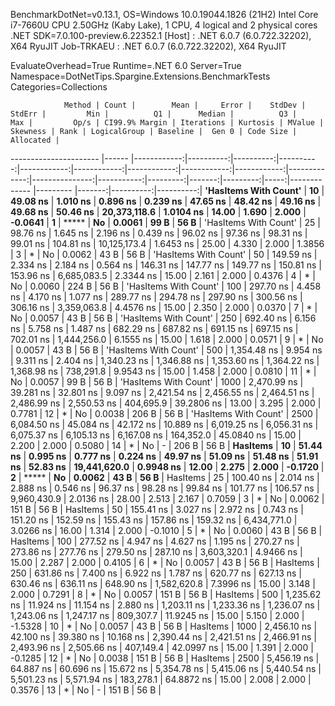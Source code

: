 
BenchmarkDotNet=v0.13.1, OS=Windows 10.0.19044.1826 (21H2)
Intel Core i7-7660U CPU 2.50GHz (Kaby Lake), 1 CPU, 4 logical and 2 physical cores
.NET SDK=7.0.100-preview.6.22352.1
  [Host]     : .NET 6.0.7 (6.0.722.32202), X64 RyuJIT
  Job-TRKAEU : .NET 6.0.7 (6.0.722.32202), X64 RyuJIT

EvaluateOverhead=True  Runtime=.NET 6.0  Server=True  
Namespace=DotNetTips.Spargine.Extensions.BenchmarkTests  Categories=Collections  

                Method | Count |        Mean |     Error |    StdDev |    StdErr |         Min |          Q1 |      Median |          Q3 |         Max |         Op/s | CI99.9% Margin | Iterations | Kurtosis | MValue | Skewness | Rank | LogicalGroup | Baseline |  Gen 0 | Code Size | Allocated |
---------------------- |------ |------------:|----------:|----------:|----------:|------------:|------------:|------------:|------------:|------------:|-------------:|---------------:|-----------:|---------:|-------:|---------:|-----:|------------- |--------- |-------:|----------:|----------:|
 **'HasItems With Count'** |    **10** |    **49.08 ns** |  **1.010 ns** |  **0.896 ns** |  **0.239 ns** |    **47.65 ns** |    **48.42 ns** |    **49.16 ns** |    **49.68 ns** |    **50.46 ns** | **20,373,118.6** |      **1.0104 ns** |      **14.00** |    **1.690** |  **2.000** |  **-0.0641** |    **1** |            ***** |       **No** | **0.0061** |      **99 B** |      **56 B** |
 'HasItems With Count' |    25 |    98.76 ns |  1.645 ns |  2.196 ns |  0.439 ns |    96.02 ns |    97.36 ns |    98.31 ns |    99.01 ns |   104.81 ns | 10,125,173.4 |      1.6453 ns |      25.00 |    4.330 |  2.000 |   1.3856 |    3 |            * |       No | 0.0062 |      43 B |      56 B |
 'HasItems With Count' |    50 |   149.59 ns |  2.334 ns |  2.184 ns |  0.564 ns |   146.31 ns |   147.77 ns |   149.77 ns |   150.81 ns |   153.96 ns |  6,685,083.5 |      2.3344 ns |      15.00 |    2.161 |  2.000 |   0.4376 |    4 |            * |       No | 0.0060 |     224 B |      56 B |
 'HasItems With Count' |   100 |   297.70 ns |  4.458 ns |  4.170 ns |  1.077 ns |   289.77 ns |   294.78 ns |   297.90 ns |   300.56 ns |   306.16 ns |  3,359,063.8 |      4.4576 ns |      15.00 |    2.350 |  2.000 |   0.0370 |    7 |            * |       No | 0.0057 |      43 B |      56 B |
 'HasItems With Count' |   250 |   692.40 ns |  6.156 ns |  5.758 ns |  1.487 ns |   682.29 ns |   687.82 ns |   691.15 ns |   697.15 ns |   702.01 ns |  1,444,256.0 |      6.1555 ns |      15.00 |    1.618 |  2.000 |   0.0571 |    9 |            * |       No | 0.0057 |      43 B |      56 B |
 'HasItems With Count' |   500 | 1,354.48 ns |  9.954 ns |  9.311 ns |  2.404 ns | 1,340.23 ns | 1,346.88 ns | 1,353.60 ns | 1,364.22 ns | 1,368.98 ns |    738,291.8 |      9.9543 ns |      15.00 |    1.458 |  2.000 |   0.0810 |   11 |            * |       No | 0.0057 |      99 B |      56 B |
 'HasItems With Count' |  1000 | 2,470.99 ns | 39.281 ns | 32.801 ns |  9.097 ns | 2,421.54 ns | 2,456.55 ns | 2,464.51 ns | 2,486.99 ns | 2,550.53 ns |    404,695.9 |     39.2806 ns |      13.00 |    3.295 |  2.000 |   0.7781 |   12 |            * |       No | 0.0038 |     206 B |      56 B |
 'HasItems With Count' |  2500 | 6,084.50 ns | 45.084 ns | 42.172 ns | 10.889 ns | 6,019.25 ns | 6,056.31 ns | 6,075.37 ns | 6,105.13 ns | 6,167.08 ns |    164,352.0 |     45.0840 ns |      15.00 |    2.200 |  2.000 |   0.5080 |   14 |            * |       No |      - |     206 B |      56 B |
              **HasItems** |    **10** |    **51.44 ns** |  **0.995 ns** |  **0.777 ns** |  **0.224 ns** |    **49.97 ns** |    **51.09 ns** |    **51.48 ns** |    **51.91 ns** |    **52.83 ns** | **19,441,620.0** |      **0.9948 ns** |      **12.00** |    **2.275** |  **2.000** |  **-0.1720** |    **2** |            ***** |       **No** | **0.0062** |      **43 B** |      **56 B** |
              HasItems |    25 |   100.40 ns |  2.014 ns |  2.888 ns |  0.546 ns |    96.37 ns |    98.28 ns |    99.84 ns |   101.77 ns |   106.57 ns |  9,960,430.9 |      2.0136 ns |      28.00 |    2.513 |  2.167 |   0.7059 |    3 |            * |       No | 0.0062 |     151 B |      56 B |
              HasItems |    50 |   155.41 ns |  3.027 ns |  2.972 ns |  0.743 ns |   151.20 ns |   152.59 ns |   155.43 ns |   157.86 ns |   159.32 ns |  6,434,771.0 |      3.0266 ns |      16.00 |    1.314 |  2.000 |  -0.1010 |    5 |            * |       No | 0.0060 |      43 B |      56 B |
              HasItems |   100 |   277.52 ns |  4.947 ns |  4.627 ns |  1.195 ns |   270.27 ns |   273.86 ns |   277.76 ns |   279.50 ns |   287.10 ns |  3,603,320.1 |      4.9466 ns |      15.00 |    2.287 |  2.000 |   0.4105 |    6 |            * |       No | 0.0057 |      43 B |      56 B |
              HasItems |   250 |   631.86 ns |  7.400 ns |  6.922 ns |  1.787 ns |   620.77 ns |   627.13 ns |   630.46 ns |   636.11 ns |   648.90 ns |  1,582,620.8 |      7.3996 ns |      15.00 |    3.148 |  2.000 |   0.7291 |    8 |            * |       No | 0.0057 |     151 B |      56 B |
              HasItems |   500 | 1,235.62 ns | 11.924 ns | 11.154 ns |  2.880 ns | 1,203.11 ns | 1,233.36 ns | 1,236.07 ns | 1,243.06 ns | 1,247.17 ns |    809,307.7 |     11.9245 ns |      15.00 |    5.150 |  2.000 |  -1.5328 |   10 |            * |       No | 0.0057 |      43 B |      56 B |
              HasItems |  1000 | 2,456.10 ns | 42.100 ns | 39.380 ns | 10.168 ns | 2,390.44 ns | 2,421.51 ns | 2,466.91 ns | 2,493.96 ns | 2,505.66 ns |    407,149.4 |     42.0997 ns |      15.00 |    1.391 |  2.000 |  -0.1285 |   12 |            * |       No | 0.0038 |     151 B |      56 B |
              HasItems |  2500 | 5,456.19 ns | 64.887 ns | 60.696 ns | 15.672 ns | 5,354.78 ns | 5,415.06 ns | 5,440.54 ns | 5,501.23 ns | 5,571.94 ns |    183,278.1 |     64.8872 ns |      15.00 |    2.008 |  2.000 |   0.3576 |   13 |            * |       No |      - |     151 B |      56 B |
